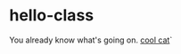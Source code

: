 # hello-class
You already know what's going on.
[cool cat](https://previews.123rf.com/images/sushaaa/sushaaa1406/sushaaa140600366/29210334-portrait-of-funny-cat-with-sunglasses.jpg)`
